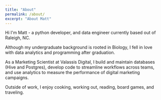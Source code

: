 ```yaml
---
title: "About"
permalink: /about/
excerpt: "About Matt"
---
```


Hi I'm Matt - a python developer, and data engineer currently based out of Raleigh, NC.

Although my undergraduate background is rooted in Biology, I fell in love with data analytics and programming after graduation.

As a Marketing Scientist at Valassis Digital, I build and maintain databases (Hive and Postgres), develop code to streamline workflows across teams, and use analytics to measure the performance of digital marketing campaigns.

Outside of work, I enjoy cooking, working out, reading, board games, and traveling.